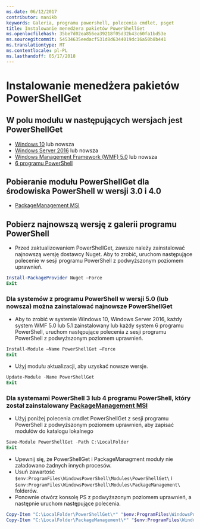 ```yaml
---
ms.date: 06/12/2017
contributor: manikb
keywords: Galeria, programu powershell, polecenia cmdlet, psget
title: Instalowanie menedżera pakietów PowerShellGet
ms.openlocfilehash: 35be7d02ea856ea39218f05d32b43c60fa1bd53e
ms.sourcegitcommit: 54534635eedacf531d8d6344019dc16a50b8b441
ms.translationtype: MT
ms.contentlocale: pl-PL
ms.lasthandoff: 05/17/2018
---
```

# <a name="installing-powershellget"></a>Instalowanie menedżera pakietów PowerShellGet

## <a name="powershellget-is-an-in-box-module-in-the-following-releases"></a>W polu modułu w następujących wersjach jest PowerShellGet

- [Windows 10](https://www.microsoft.com/windows/get-windows-10) lub nowsza
- [Windows Server 2016](https://technet.microsoft.com/windows-server-docs/get-started/windows-server-2016) lub nowsza
- [Windows Management Framework (WMF) 5.0](https://www.microsoft.com/download/details.aspx?id=50395) lub nowsza
- [6 programu PowerShell](https://github.com/PowerShell/PowerShell/releases)

## <a name="get-powershellget-module-for-powershell-versions-30-and-40"></a>Pobieranie modułu PowerShellGet dla środowiska PowerShell w wersji 3.0 i 4.0

- [PackageManagement MSI](http://go.microsoft.com/fwlink/?LinkID=746217&clcid=0x409)

## <a name="get-the-latest-version-from-powershell-gallery"></a>Pobierz najnowszą wersję z galerii programu PowerShell

- Przed zaktualizowaniem PowerShellGet, zawsze należy zainstalować najnowszą wersję dostawcy Nuget. Aby to zrobić, uruchom następujące polecenie w sesji programu PowerShell z podwyższonym poziomem uprawnień.

```powershell
Install-PackageProvider Nuget –Force
Exit
```

### <a name="for-systems-with-powershell-50-or-newer-you-can-install-the-latest-powershellget"></a>Dla systemów z programu PowerShell w wersji 5.0 (lub nowsza) można zainstalować najnowsze PowerShellGet

- Aby to zrobić w systemie Windows 10, Windows Server 2016, każdy system WMF 5.0 lub 5.1 zainstalowany lub każdy system 6 programu PowerShell, uruchom następujące polecenia z sesji programu PowerShell z podwyższonym poziomem uprawnień.

```powershell
Install-Module –Name PowerShellGet –Force
Exit
```

- Użyj modułu aktualizacji, aby uzyskać nowsze wersje.

```powershell
Update-Module -Name PowerShellGet
Exit
```

### <a name="for-systems-running-powershell-3-or-powershell-4-that-have-installed-the-packagemanagement-msihttpgomicrosoftcomfwlinklinkid746217clcid0x409"></a>Dla systemami PowerShell 3 lub 4 programu PowerShell, który został zainstalowany [PackageManagement MSI](http://go.microsoft.com/fwlink/?LinkID=746217&clcid=0x409)

- Użyj poniżej polecenia cmdlet PowerShellGet z sesji programu PowerShell z podwyższonym poziomem uprawnień, aby zapisać modułów do katalogu lokalnego

```powershell
Save-Module PowerShellGet -Path C:\LocalFolder
Exit
```

- Upewnij się, że PowerShellGet i PackageManagment moduły nie załadowano żadnych innych procesów.
- Usuń zawartość `$env:ProgramFiles\WindowsPowerShell\Modules\PowerShellGet\` i `$env:ProgramFiles\WindowsPowerShell\Modules\PackageManagement\` folderów.
- Ponownie otwórz konsolę PS z podwyższonym poziomem uprawnień, a następnie uruchom następujące polecenia.

```powershell
Copy-Item "C:\LocalFolder\PowerShellGet\*" "$env:ProgramFiles\WindowsPowerShell\Modules\PowerShellGet\" -Recurse -Force
Copy-Item "C:\LocalFolder\PackageManagement\*" "$env:ProgramFiles\WindowsPowerShell\Modules\PackageManagement\" -Recurse -Force
```